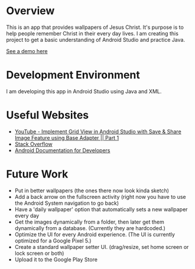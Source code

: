 # Overview

This is an app that provides wallpapers of Jesus Christ. It's purpose is to help people remember Christ in their every day lives. I am creating this project to get a basic understanding of Android Studio and practice Java. 

[See a demo here](https://youtu.be/bApZGmyciAc)

# Development Environment

I am developing this app in Android Studio using Java and XML.

# Useful Websites

* [YouTube - Implement Grid View in Android Studio with Save & Share Image Feature using Base Adapter || Part 1](https://www.youtube.com/watch?v=XSlvGizGxEs)
* [Stack Overflow](https://stackoverflow.com/)
* [Android Documentation for Developers](https://developer.android.com/docs)

# Future Work

* Put in better wallpapers (the ones there now look kinda sketch)
* Add a back arrow on the fullscreen activity (right now you have to use the Android System navigation to go back)
* Have a 'daily wallpaper' option that automatically sets a new wallpaper every day
* Get the images dynamically from a folder, then later get them dynamically from a database. (Currently they are hardcoded.)
* Optimize the UI for every Android experience. (The UI is currently optimized for a Google Pixel 5.)
* Create a standard wallpaper setter UI. (drag/resize, set home screen or lock screen or both)
* Upload it to the Google Play Store
